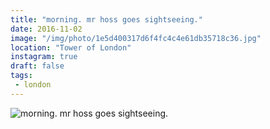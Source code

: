 ```yaml
---
title: "morning. mr hoss goes sightseeing."
date: 2016-11-02
image: "/img/photo/1e5d400317d6f4fc4c4e61db35718c36.jpg"
location: "Tower of London"
instagram: true
draft: false
tags:
 - london
---
```


![morning. mr hoss goes sightseeing.](/img/photo/1e5d400317d6f4fc4c4e61db35718c36.jpg)
